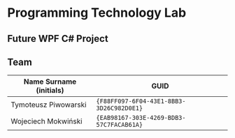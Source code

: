 # Programming Technology Lab

## Future WPF C# Project

## Team

| Name Surname (initials) | GUID                                     |
| ----------------------- | ---------------------------------------- |
| Tymoteusz Piwowarski    | `{F88FF097-6F04-43E1-8BB3-3D26C982D0E1}` |
| Wojeciech Mokwiński     | `{EAB98167-303E-4269-BDB3-57C7FACAB61A}` |
